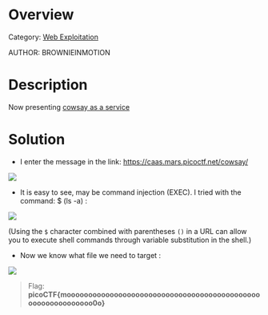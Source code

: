 # Overview 
Category: [Web Exploitation]()

AUTHOR: BROWNIEINMOTION

# Description
Now presenting [cowsay as a service](https://caas.mars.picoctf.net/)

# Solution
- I enter the message in the link: https://caas.mars.picoctf.net/cowsay/
<img src="https://i.imgur.com/a3LNG1P.png">

- It is easy to see, may be command injection (EXEC). I tried with the command: $ (ls -a) :
<img src="https://i.imgur.com/z0R3X9h.png">

(Using the `$` character combined with parentheses `()` in a URL can allow you to execute shell commands through variable substitution in the shell.)

- Now we know what file we need to target :
<img src="https://i.imgur.com/G14IIYs.png">

>Flag: **picoCTF{moooooooooooooooooooooooooooooooooooooooooooooooooooooooooooo0o}**